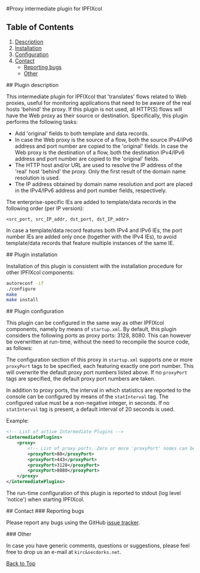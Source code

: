 #<a name="top"></a>Proxy intermediate plugin for IPFIXcol

## Table of Contents
1.  [Description](#description)
2.  [Installation](#installation)
3.  [Configuration](#configuration)
4.  [Contact](#contact)
    *  [Reporting bugs](#contact_bugs)
    *  [Other](#contact_other)

##<a name="description"></a> Plugin description

This intermediate plugin for IPFIXcol that 'translates' flows related to Web proxies,
useful for monitoring applications that need to be aware of the real hosts 'behind'
the proxy. If this plugin is not used, all HTTP(S) flows will have the Web proxy as
their source or destination. Specifically, this plugin performs the following tasks:

 - Add 'original' fields to both template and data records.
 - In case the Web proxy is the source of a flow, both the source IPv4/IPv6
        address and port number are copied to the 'original' fields. In case the
        Web proxy is the destination of a flow, both the destination IPv4/IPv6
        address and port number are copied to the 'original' fields.
 - The HTTP host and/or URL are used to resolve the IP address of the 'real'
        host 'behind' the proxy. Only the first result of the domain name resolution
        is used.
 - The IP address obtained by domain name resolution and port are placed in the
        IPv4/IPv6 address and port number fields, respectively.

The enterprise-specific IEs are added to template/data records in the following order
(per IP version):

```
<src_port, src_IP_addr, dst_port, dst_IP_addr>
```

In case a template/data record features both IPv4 and IPv6 IEs, the port number IEs
are added only once (together with the IPv4 IEs), to avoid template/data records that
feature multiple instances of the same IE.

##<a name="installation"></a> Plugin installation

Installation of this plugin is consistent with the installation procedure for
other IPFIXcol components:

```sh
autoreconf -if
./configure
make
make install
```

##<a name="configuration"></a> Plugin configuration

This plugin can be configured in the same way as other IPFIXcol components, namely by means
of `startup.xml`. By default, this plugin considers the following ports as proxy ports: 3128, 8080.
This can however be overwritten at run-time, without the need to recompile the source code, as follows:

The configuration section of this proxy in `startup.xml` supports one or more `proxyPort` tags
to be specified, each featuring exactly one port number. This will overwrite the default proxy
port numbers listed above. If no `proxyPort` tags are specified, the default proxy port numbers
are taken.

In addition to proxy ports, the interval in which statistics are reported to the console can be
configured by means of the `statInterval` tag. The configured value must be a non-negative integer,
in seconds. If no `statInterval` tag is present, a default interval of 20 seconds is used.

Example:

```xml
<!-- List of active Intermediate Plugins -->
<intermediatePlugins>
    <proxy>
        <!-- List of proxy ports. Zero or more 'proxyPort' nodes can be specified -->
        <proxyPort>80</proxyPort>
        <proxyPort>443</proxyPort>
        <proxyPort>3128</proxyPort>
        <proxyPort>8080</proxyPort>
    </proxy>
</intermediatePlugins>
```

The run-time configuration of this plugin is reported to stdout (log level 'notice') when starting
IPFIXcol.

##<a name="contact"></a> Contact
###<a name="contact_bugs"></a> Reporting bugs

Please report any bugs using the GitHub [issue tracker](https://github.com/SecDorks/ipfixcol/issues).

###<a name="contact"></a> Other

In case you have generic comments, questions or suggestions, please feel free to drop us an e-mail at `kirc&secdorks.net`.

[Back to Top](#top)

